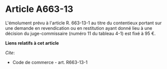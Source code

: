 # Article A663-13

L'émolument prévu à l'article R. 663-13-1 au titre du contentieux portant sur une demande en revendication ou en restitution
ayant donné lieu à une décision du juge-commissaire (numéro 11 du tableau 4-1) est fixé à 95 €.

**Liens relatifs à cet article**

_Cite_:

  - Code de commerce - art. R663-13-1
